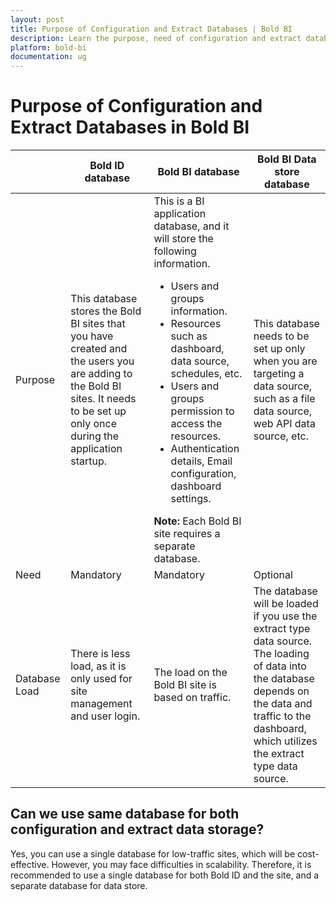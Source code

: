 ```yaml
---
layout: post
title: Purpose of Configuration and Extract Databases | Bold BI
description: Learn the purpose, need of configuration and extract databases and their load in Bold BI. Also know when to go with one common database for all.
platform: bold-bi
documentation: ug
---
```


# Purpose of Configuration and Extract Databases in Bold BI

<meta charset="utf-8"/>
<table>
  <thead>
    <tr>
    <th scope="col"></th>
    <th scope="col">Bold ID database</th>
    <th scope="col">Bold BI database</th>
    <th scope="col">Bold BI Data store database</th>
    </tr>
  </thead>
  <tbody>
    <tr>
        <td align="left">Purpose</td>
        <td align="left">
          This database stores the Bold BI sites that you have created and the users you are adding to the Bold BI sites. It needs to be set up only once during the application startup.
        </td>
        <td align="left">
           This is a BI application database, and it will store the following information.
            <ul>
              <li>
                  Users and groups information.
              </li>
              <li>
                  Resources such as dashboard, data source, schedules, etc.
              </li>
              <li>
                  Users and groups permission to access the resources.
              </li>
              <li>
                  Authentication details, Email configuration, dashboard settings.
              </li>
            </ul>
            <b>Note:</b> Each Bold BI site requires a separate database.
        </td>
        <td align="left">This database needs to be set up only when you are targeting a data source, such as a file data source, web API data source, etc.
        </td>
    </tr>
    <tr>
        <td align="left">Need</td>
        <td align="left">Mandatory</td>
        <td align="left">Mandatory</td>
        <td align="left">Optional</td>
    </tr>
    <tr>
        <td align="left">Database Load</td>
        <td align="left">There is less load, as it is only used for site management and user login.
        </td>
        <td align="left">The load on the Bold BI site is based on traffic.
        </td>
        <td align="left">The database will be loaded if you use the extract type data source. The loading of data into the database depends on the data and traffic to the dashboard, which utilizes the extract type data source.</td>
    </tr>
  </tbody>
</table>

## Can we use same database for both configuration and extract data storage?

Yes, you can use a single database for low-traffic sites, which will be cost-effective. However, you may face difficulties in scalability. Therefore, it is recommended to use a single database for both Bold ID and the site, and a separate database for data store.